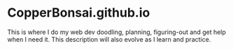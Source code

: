# CopperBonsai.github.io
This is where I do my web dev doodling, planning, figuring-out and get help when I need it.
This description will also evolve as I learn and practice.
